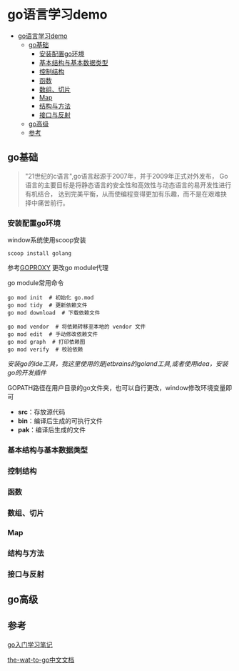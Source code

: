 <!-- START doctoc generated TOC please keep comment here to allow auto update -->
<!-- DON'T EDIT THIS SECTION, INSTEAD RE-RUN doctoc TO UPDATE -->
# go语言学习demo

- [go语言学习demo](#go%E8%AF%AD%E8%A8%80%E5%AD%A6%E4%B9%A0demo)
  - [go基础](#go%E5%9F%BA%E7%A1%80)
    - [安装配置go环境](#%E5%AE%89%E8%A3%85%E9%85%8D%E7%BD%AEgo%E7%8E%AF%E5%A2%83)
    - [基本结构与基本数据类型](#%E5%9F%BA%E6%9C%AC%E7%BB%93%E6%9E%84%E4%B8%8E%E5%9F%BA%E6%9C%AC%E6%95%B0%E6%8D%AE%E7%B1%BB%E5%9E%8B)
    - [控制结构](#%E6%8E%A7%E5%88%B6%E7%BB%93%E6%9E%84)
    - [函数](#%E5%87%BD%E6%95%B0)
    - [数组、切片](#%E6%95%B0%E7%BB%84%E5%88%87%E7%89%87)
    - [Map](#map)
    - [结构与方法](#%E7%BB%93%E6%9E%84%E4%B8%8E%E6%96%B9%E6%B3%95)
    - [接口与反射](#%E6%8E%A5%E5%8F%A3%E4%B8%8E%E5%8F%8D%E5%B0%84)
  - [go高级](#go%E9%AB%98%E7%BA%A7)
  - [参考](#%E5%8F%82%E8%80%83)

<!-- END doctoc generated TOC please keep comment here to allow auto update -->


## go基础
> "21世纪的c语言",go语言起源于2007年，并于2009年正式对外发布，
> Go 语言的主要目标是将静态语言的安全性和高效性与动态语言的易开发性进行有机结合，
> 达到完美平衡，从而使编程变得更加有乐趣，而不是在艰难抉择中痛苦前行。

### 安装配置go环境 

window系统使用scoop安装

```shell
scoop install golang
```

参考[GOPROXY](https://goproxy.io/zh/) 更改go module代理

go module常用命令
~~~shell
go mod init  # 初始化 go.mod
go mod tidy  # 更新依赖文件
go mod download  # 下载依赖文件

go mod vendor  # 将依赖转移至本地的 vendor 文件
go mod edit  # 手动修改依赖文件
go mod graph  # 打印依赖图
go mod verify  # 校验依赖
~~~
 
_安装go的ide工具，我这里使用的是jetbrains的goland工具,或者使用idea，安装go的开发插件_

GOPATH路径在用户目录的go文件夹，也可以自行更改，window修改环境变量即可

- **src**：存放源代码
- **bin**：编译后生成的可执行文件
- **pak**：编译后生成的文件

### 基本结构与基本数据类型


### 控制结构

### 函数

### 数组、切片
 
### Map
 
### 结构与方法

### 接口与反射

## go高级

## 参考

[go入门学习笔记](https://github.com/xinliangnote/Go)

[the-wat-to-go中文文档](https://github.com/unknwon/the-way-to-go_ZH_CN/blob/master/eBook/directory.md)